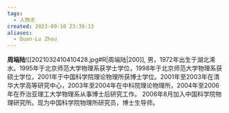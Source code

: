 ```yaml
---
tags:
  - 人物志
created: 2023-09-10 23:39:13
aliases:
  - Duan-Lu Zhou
---
```

**周端陆**![[2021032410410428.jpg#R|周端陆|200]], 男，1972年出生于湖北浠水。1995年于北京师范大学物理系获学士学位，1998年于北京师范大学物理系获硕士学位，2001年于中国科学院理论物理所获博士学位。2001年至2003年在清华大学高等研究中心，2003年至2004年在中科院理论物理所，2004年至2006年在乔治亚理工大学物理系从事博士后研究工作。 2006年8月加入中国科学院物理研究所。现为中国科学院物理所研究员，博士生导师。
